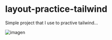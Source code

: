 # layout-practice-tailwind
Simple project that I use to practive tailwind...


![imagen](https://github.com/matias248/layout-practice-tailwind/assets/64227802/feb420a5-94e9-4b6b-8200-7e1b555b9e02)
